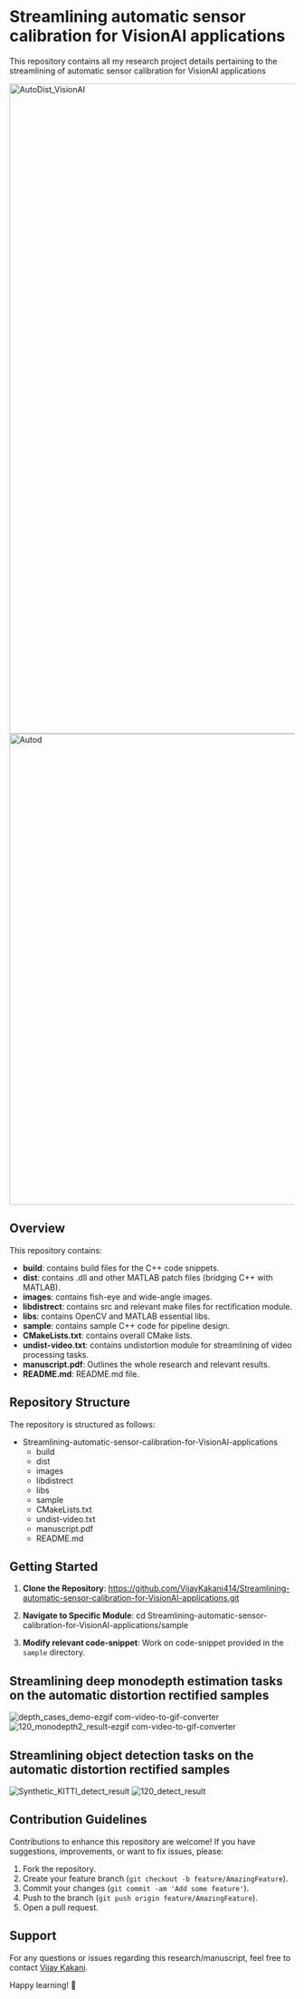 # Streamlining automatic sensor calibration for VisionAI applications

This repository contains all my research project details pertaining to the streamlining of automatic sensor calibration for VisionAI applications

<img width="1147" alt="AutoDist_VisionAI" src="https://github.com/VijayKakani414/Automatic-Distortion-Rectification-for-VisionAI-Applications/assets/25151205/dfd47068-95f3-4e51-a360-40e11cf55ead">
<img width="831" alt="Autod" src="https://github.com/VijayKakani414/Automatic-Distortion-Rectification-for-VisionAI-Applications/assets/25151205/dc0c268c-90b5-4143-aabc-20a1da9b98fe">

## Overview

This repository contains:

- **build**: contains build files for the C++ code snippets.
- **dist**: contains .dll and other MATLAB patch files (bridging C++ with MATLAB).
- **images**: contains fish-eye and wide-angle images.
- **libdistrect**: contains src and relevant make files for rectification module.
- **libs**: contains OpenCV and MATLAB essential libs.
- **sample**: contains sample C++ code for pipeline design.
- **CMakeLists.txt**: contains overall CMake lists.
- **undist-video.txt**: contains undistortion module for streamlining of video processing tasks.
- **manuscript.pdf**: Outlines the whole research and relevant results.
- **README.md**: README.md file.

## Repository Structure

The repository is structured as follows:
- Streamlining-automatic-sensor-calibration-for-VisionAI-applications 
  - build
  - dist
  - images
  - libdistrect
  - libs
  - sample
  - CMakeLists.txt
  - undist-video.txt
  - manuscript.pdf
  - README.md

## Getting Started

1. **Clone the Repository**: 
https://github.com/VijayKakani414/Streamlining-automatic-sensor-calibration-for-VisionAI-applications.git

2. **Navigate to Specific Module**: 
cd Streamlining-automatic-sensor-calibration-for-VisionAI-applications/sample

3. **Modify relevant code-snippet**: Work on code-snippet provided in the `sample` directory.

## Streamlining deep monodepth estimation tasks on the automatic distortion rectified samples

![depth_cases_demo-ezgif com-video-to-gif-converter](https://github.com/VijayKakani414/Automatic-Distortion-Rectification-for-VisionAI-Applications/assets/25151205/73c6ba7c-69ca-4885-8877-86e5bb86366c)
![120_monodepth2_result-ezgif com-video-to-gif-converter](https://github.com/VijayKakani414/Automatic-Distortion-Rectification-for-VisionAI-Applications/assets/25151205/a9d9c24b-6357-480f-93e9-dd0d24bf6afa)

## Streamlining object detection tasks on the automatic distortion rectified samples

![Synthetic_KITTI_detect_result](https://github.com/VijayKakani414/Automatic-Distortion-Rectification-for-VisionAI-Applications/assets/25151205/dca60436-b3f5-49d7-978a-2cc2f5d9f042)
![120_detect_result](https://github.com/VijayKakani414/Automatic-Distortion-Rectification-for-VisionAI-Applications/assets/25151205/56a9355e-323c-4470-9127-2f0aa6e76cb6)

## Contribution Guidelines

Contributions to enhance this repository are welcome! If you have suggestions, improvements, or want to fix issues, please:

1. Fork the repository.
2. Create your feature branch (`git checkout -b feature/AmazingFeature`).
3. Commit your changes (`git commit -am 'Add some feature'`).
4. Push to the branch (`git push origin feature/AmazingFeature`).
5. Open a pull request.

## Support

For any questions or issues regarding this research/manuscript, feel free to contact [Vijay Kakani](mailto:vijaykakanivja@gmail.com).

Happy learning! 🚀